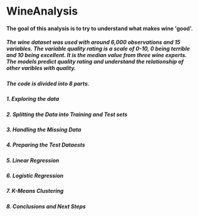 # WineAnalysis

#### The goal of this analysis is to try to understand what makes wine 'good'. 
##### The wine dataset  was used with around 6,000 observations and 15 variables. The variable quality rating is a scale of 0-10, 0 being terrible and 10 being excellent. It is the median value from three wine experts. The models predict quality rating and understand the relationship of other varibles with quality. 
##### The code is divided into 8 parts. 
#####   1. Exploring the data
#####   2. Splitting the Data into Training and Test sets
#####   3. Handling the Missing Data
#####   4. Preparing the Test Dataests 
#####   5. Linear Regression 
#####   6. Logistic Regression
#####   7. K-Means Clustering
#####   8. Conclusions and Next Steps
